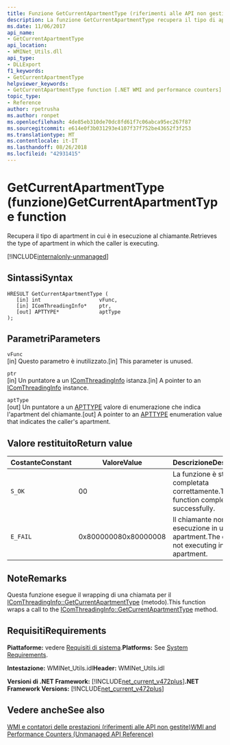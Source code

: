 ```yaml
---
title: Funzione GetCurrentApartmentType (riferimenti alle API non gestite)
description: La funzione GetCurrentApartmentType recupera il tipo di apartment in cui è in esecuzione al chiamante.
ms.date: 11/06/2017
api_name:
- GetCurrentApartmentType
api_location:
- WMINet_Utils.dll
api_type:
- DLLExport
f1_keywords:
- GetCurrentApartmentType
helpviewer_keywords:
- GetCurrentApartmentType function [.NET WMI and performance counters]
topic_type:
- Reference
author: rpetrusha
ms.author: ronpet
ms.openlocfilehash: 4de85eb310de70dc8fd61f7c06abca95ec267f87
ms.sourcegitcommit: e614e0f3b031293e4107f37f752be43652f3f253
ms.translationtype: MT
ms.contentlocale: it-IT
ms.lasthandoff: 08/26/2018
ms.locfileid: "42931415"
---
```

# <a name="getcurrentapartmenttype-function"></a><span data-ttu-id="3a975-103">GetCurrentApartmentType (funzione)</span><span class="sxs-lookup"><span data-stu-id="3a975-103">GetCurrentApartmentType function</span></span>
<span data-ttu-id="3a975-104">Recupera il tipo di apartment in cui è in esecuzione al chiamante.</span><span class="sxs-lookup"><span data-stu-id="3a975-104">Retrieves the type of apartment in which the caller is executing.</span></span>   
  
[!INCLUDE[internalonly-unmanaged](../../../../includes/internalonly-unmanaged.md)]
  
## <a name="syntax"></a><span data-ttu-id="3a975-105">Sintassi</span><span class="sxs-lookup"><span data-stu-id="3a975-105">Syntax</span></span>  
  
```  
HRESULT GetCurrentApartmentType (
   [in] int                   vFunc, 
   [in] IComThreadingInfo*    ptr, 
   [out] APTTYPE*             aptType
); 
```  

## <a name="parameters"></a><span data-ttu-id="3a975-106">Parametri</span><span class="sxs-lookup"><span data-stu-id="3a975-106">Parameters</span></span>

`vFunc`  
<span data-ttu-id="3a975-107">[in] Questo parametro è inutilizzato.</span><span class="sxs-lookup"><span data-stu-id="3a975-107">[in] This parameter is unused.</span></span>

`ptr`  
<span data-ttu-id="3a975-108">[in] Un puntatore a un [IComThreadingInfo](/windows/desktop/api/objidlbase/nn-objidlbase-icomthreadinginfo) istanza.</span><span class="sxs-lookup"><span data-stu-id="3a975-108">[in] A pointer to an [IComThreadingInfo](/windows/desktop/api/objidlbase/nn-objidlbase-icomthreadinginfo) instance.</span></span>

`aptType`  
<span data-ttu-id="3a975-109">[out] Un puntatore a un [APTTYPE](/windows/desktop/api/objidlbase/ne-objidlbase-_apttype) valore di enumerazione che indica l'apartment del chiamante.</span><span class="sxs-lookup"><span data-stu-id="3a975-109">[out] A pointer to an [APTTYPE](/windows/desktop/api/objidlbase/ne-objidlbase-_apttype) enumeration value that indicates the caller's apartment.</span></span>

## <a name="return-value"></a><span data-ttu-id="3a975-110">Valore restituito</span><span class="sxs-lookup"><span data-stu-id="3a975-110">Return value</span></span>


|<span data-ttu-id="3a975-111">Costante</span><span class="sxs-lookup"><span data-stu-id="3a975-111">Constant</span></span>  |<span data-ttu-id="3a975-112">Valore</span><span class="sxs-lookup"><span data-stu-id="3a975-112">Value</span></span>  |<span data-ttu-id="3a975-113">Descrizione</span><span class="sxs-lookup"><span data-stu-id="3a975-113">Description</span></span>  |
|---------|---------|---------|
| `S_OK` | <span data-ttu-id="3a975-114">0</span><span class="sxs-lookup"><span data-stu-id="3a975-114">0</span></span> | <span data-ttu-id="3a975-115">La funzione è stata completata correttamente.</span><span class="sxs-lookup"><span data-stu-id="3a975-115">The function completed successfully.</span></span> |
| `E_FAIL` | <span data-ttu-id="3a975-116">0x80000008</span><span class="sxs-lookup"><span data-stu-id="3a975-116">0x80000008</span></span> | <span data-ttu-id="3a975-117">Il chiamante non è in esecuzione in un apartment.</span><span class="sxs-lookup"><span data-stu-id="3a975-117">The caller is not executing in an apartment.</span></span> |
  
## <a name="remarks"></a><span data-ttu-id="3a975-118">Note</span><span class="sxs-lookup"><span data-stu-id="3a975-118">Remarks</span></span>

<span data-ttu-id="3a975-119">Questa funzione esegue il wrapping di una chiamata per il [IComThreadingInfo::GetCurrentApartmentType](/windows/desktop/api/objidlbase/nf-objidlbase-icomthreadinginfo-getcurrentapartmenttype) (metodo).</span><span class="sxs-lookup"><span data-stu-id="3a975-119">This function wraps a call to the [IComThreadingInfo::GetCurrentApartmentType](/windows/desktop/api/objidlbase/nf-objidlbase-icomthreadinginfo-getcurrentapartmenttype) method.</span></span>

## <a name="requirements"></a><span data-ttu-id="3a975-120">Requisiti</span><span class="sxs-lookup"><span data-stu-id="3a975-120">Requirements</span></span>  
 <span data-ttu-id="3a975-121">**Piattaforme:** vedere [Requisiti di sistema](../../../../docs/framework/get-started/system-requirements.md).</span><span class="sxs-lookup"><span data-stu-id="3a975-121">**Platforms:** See [System Requirements](../../../../docs/framework/get-started/system-requirements.md).</span></span>  
  
 <span data-ttu-id="3a975-122">**Intestazione:** WMINet_Utils.idl</span><span class="sxs-lookup"><span data-stu-id="3a975-122">**Header:** WMINet_Utils.idl</span></span>  
  
 <span data-ttu-id="3a975-123">**Versioni di .NET Framework:** [!INCLUDE[net_current_v472plus](../../../../includes/net-current-v472plus.md)]</span><span class="sxs-lookup"><span data-stu-id="3a975-123">**.NET Framework Versions:** [!INCLUDE[net_current_v472plus](../../../../includes/net-current-v472plus.md)]</span></span>  
  
## <a name="see-also"></a><span data-ttu-id="3a975-124">Vedere anche</span><span class="sxs-lookup"><span data-stu-id="3a975-124">See also</span></span>  
[<span data-ttu-id="3a975-125">WMI e contatori delle prestazioni (riferimenti alle API non gestite)</span><span class="sxs-lookup"><span data-stu-id="3a975-125">WMI and Performance Counters (Unmanaged API Reference)</span></span>](index.md)
